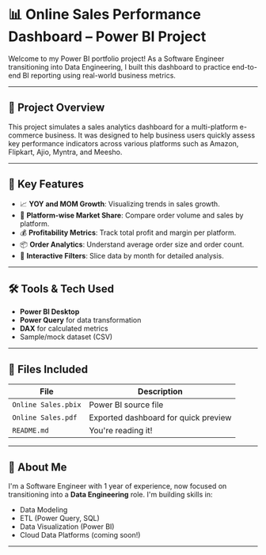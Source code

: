 # 📊 Online Sales Performance Dashboard – Power BI Project

Welcome to my Power BI portfolio project! As a Software Engineer transitioning into Data Engineering, 
I built this dashboard to practice end-to-end BI reporting using real-world business metrics.

---

## 🚀 Project Overview

This project simulates a sales analytics dashboard for a multi-platform e-commerce business. 
It was designed to help business users quickly assess key performance indicators across various platforms such as Amazon, Flipkart, Ajio, Myntra, and Meesho.

---

## 🎯 Key Features

- 📈 **YOY and MOM Growth**: Visualizing trends in sales growth.
- 🧮 **Platform-wise Market Share**: Compare order volume and sales by platform.
- 💰 **Profitability Metrics**: Track total profit and margin per platform.
- 📦 **Order Analytics**: Understand average order size and order count.
- 🧩 **Interactive Filters**: Slice data by month for detailed analysis.

---

## 🛠️ Tools & Tech Used

- **Power BI Desktop**
- **Power Query** for data transformation
- **DAX** for calculated metrics
- Sample/mock dataset (CSV)

---

## 📎 Files Included

| File | Description |
|------|-------------|
| `Online Sales.pbix` | Power BI source file |
| `Online Sales.pdf` | Exported dashboard for quick preview |
| `README.md` | You're reading it! |

---

## 🤝 About Me

I'm a Software Engineer with 1 year of experience, now focused on transitioning into a **Data Engineering** role. I'm building skills in:

- Data Modeling
- ETL (Power Query, SQL)
- Data Visualization (Power BI)
- Cloud Data Platforms (coming soon!)

---
